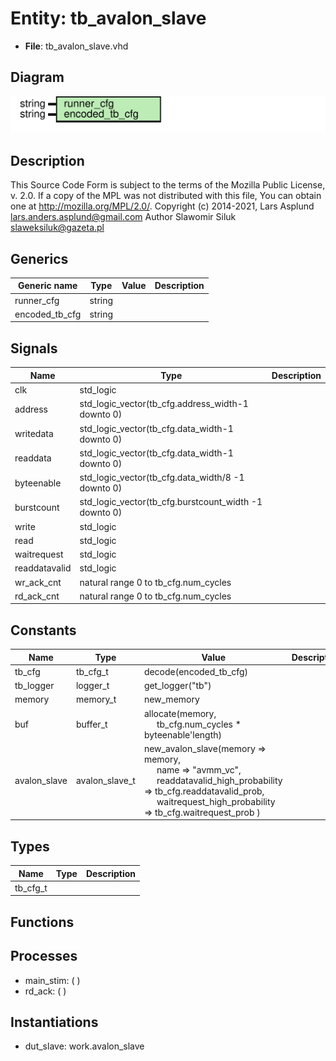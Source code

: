 # Entity: tb_avalon_slave

- **File**: tb_avalon_slave.vhd
## Diagram

![Diagram](tb_avalon_slave.svg "Diagram")
## Description

This Source Code Form is subject to the terms of the Mozilla Public
License, v. 2.0. If a copy of the MPL was not distributed with this file,
You can obtain one at http://mozilla.org/MPL/2.0/.
Copyright (c) 2014-2021, Lars Asplund lars.anders.asplund@gmail.com
Author Slawomir Siluk slaweksiluk@gazeta.pl
## Generics

| Generic name   | Type   | Value | Description |
| -------------- | ------ | ----- | ----------- |
| runner_cfg     | string |       |             |
| encoded_tb_cfg | string |       |             |
## Signals

| Name          | Type                                                  | Description |
| ------------- | ----------------------------------------------------- | ----------- |
| clk           | std_logic                                             |             |
| address       | std_logic_vector(tb_cfg.address_width-1 downto 0)     |             |
| writedata     | std_logic_vector(tb_cfg.data_width-1 downto 0)        |             |
| readdata      | std_logic_vector(tb_cfg.data_width-1 downto 0)        |             |
| byteenable    | std_logic_vector(tb_cfg.data_width/8 -1 downto 0)     |             |
| burstcount    | std_logic_vector(tb_cfg.burstcount_width -1 downto 0) |             |
| write         | std_logic                                             |             |
| read          | std_logic                                             |             |
| waitrequest   | std_logic                                             |             |
| readdatavalid | std_logic                                             |             |
| wr_ack_cnt    | natural range 0 to tb_cfg.num_cycles                  |             |
| rd_ack_cnt    | natural range 0 to tb_cfg.num_cycles                  |             |
## Constants

| Name         | Type           | Value                                                                                                                                                                                                                                                                                                                         | Description |
| ------------ | -------------- | ----------------------------------------------------------------------------------------------------------------------------------------------------------------------------------------------------------------------------------------------------------------------------------------------------------------------------- | ----------- |
| tb_cfg       | tb_cfg_t       |  decode(encoded_tb_cfg)                                                                                                                                                                                                                                                                                                       |             |
| tb_logger    | logger_t       |  get_logger("tb")                                                                                                                                                                                                                                                                                                             |             |
| memory       | memory_t       |  new_memory                                                                                                                                                                                                                                                                                                                   |             |
| buf          | buffer_t       |  allocate(memory,<br><span style="padding-left:20px"> tb_cfg.num_cycles * byteenable'length)                                                                                                                                                                                                                                  |             |
| avalon_slave | avalon_slave_t |        new_avalon_slave(memory => memory,<br><span style="padding-left:20px">         name => "avmm_vc",<br><span style="padding-left:20px">         readdatavalid_high_probability => tb_cfg.readdatavalid_prob,<br><span style="padding-left:20px">         waitrequest_high_probability => tb_cfg.waitrequest_prob       ) |             |
## Types

| Name     | Type | Description |
| -------- | ---- | ----------- |
| tb_cfg_t |      |             |
## Functions
## Processes
- main_stim: (  )
- rd_ack: (  )
## Instantiations

- dut_slave: work.avalon_slave
